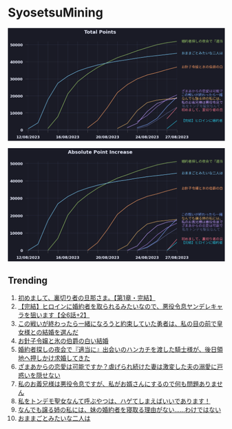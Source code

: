 # SyosetsuMining


![](https://raw.githubusercontent.com/exc4l/SyosetsuMining/main/plots/point_trend.png)

![](https://raw.githubusercontent.com/exc4l/SyosetsuMining/main/plots/point_increase.png)


## Trending

1. [初めまして、裏切り者の旦那さま。【第1章・完結】](https://ncode.syosetu.com/n7032ij/)
2. [【完結】ヒロインに婚約者を取られるみたいなので、悪役令息ヤンデレキャラを狙います【全6話+2】](https://ncode.syosetu.com/n6074ij/)
3. [この戦いが終わったら一緒になろうと約束していた勇者は、私の目の前で皇女様との結婚を選んだ](https://ncode.syosetu.com/n4056ij/)
4. [お針子令嬢と氷の伯爵の白い結婚](https://ncode.syosetu.com/n7087ii/)
5. [婚約者探しの夜会で『適当に』出会いのハンカチを渡した騎士様が、後日領地へ押しかけ求婚してきた](https://ncode.syosetu.com/n2044ij/)
6. [ざまあからの恋愛は可能ですか？虐げられ続けた妻は激変した夫の溺愛に戸惑いを隠せない](https://ncode.syosetu.com/n4958ij/)
7. [私のお義兄様は悪役令息ですが、私がお婿さんにするので何も問題ありません](https://ncode.syosetu.com/n5376ij/)
8. [ 私をトンデモ聖女なんて呼ぶやつは、ハゲてしまえばいいであります！](https://ncode.syosetu.com/n6084ij/)
9. [なんでも譲る姉の私には、妹の婚約者を寝取る理由がない……わけではない](https://ncode.syosetu.com/n5305ij/)
10. [おままごとみたいな二人は](https://ncode.syosetu.com/n1108ij/)
